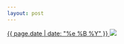 ```yaml
---
layout: post
---
```


<p>
  <a href="/490">
    <time>{{ page.date | date: "%e %B %Y" }}</time>
    <img src="https://s3.amazonaws.com/life.aaronjgreenberg.com/490.jpg">
  </a>
  
</p>
